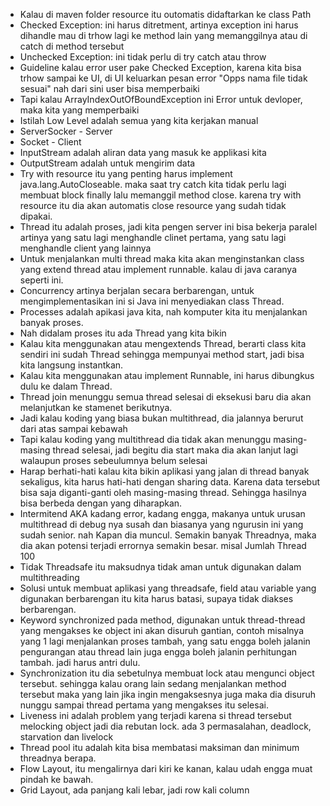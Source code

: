 - Kalau di maven folder resource itu outomatis didaftarkan ke class Path
- Checked Exception: ini harus ditretment, artinya exception ini harus dihandle mau di trhow lagi ke method lain yang memanggilnya atau di catch di method tersebut
- Unchecked Exception: ini tidak perlu di try catch atau throw
- Guideline kalau error user pake Checked Exception, karena kita bisa trhow sampai ke UI, di UI keluarkan pesan error "Opps nama file tidak sesuai" nah dari sini user bisa memperbaiki
- Tapi kalau ArrayIndexOutOfBoundException ini Error untuk devloper, maka kita yang memperbaiki
- Istilah Low Level adalah semua yang kita kerjakan manual
- ServerSocker - Server
- Socket - Client
- InputStream adalah aliran data yang masuk ke applikasi kita
- OutputStream adalah untuk mengirim data
- Try with resource itu yang penting harus implement java.lang.AutoCloseable. maka saat try catch kita tidak perlu lagi membuat block finally lalu memanggil method close. karena try with resource itu dia akan automatis close resource yang sudah tidak dipakai.
- Thread itu adalah proses, jadi kita pengen server ini bisa bekerja paralel artinya yang satu lagi menghandle clinet pertama, yang satu lagi menghandle client yang lainnya
- Untuk menjalankan multi thread maka kita akan menginstankan class yang extend thread atau implement runnable. kalau di java caranya seperti ini.
- Concurrency artinya berjalan secara berbarengan, untuk mengimplementasikan ini si Java ini menyediakan class Thread.
- Processes adalah apikasi java kita, nah komputer kita itu menjalankan banyak proses.
- Nah didalam proses itu ada Thread yang kita bikin
- Kalau kita menggunakan atau mengextends Thread, berarti class kita sendiri ini sudah Thread sehingga mempunyai method start, jadi bisa kita langsung instantkan.
- Kalau kita menggunakan atau implement Runnable, ini harus dibungkus dulu ke dalam Thread.
- Thread join menunggu semua thread selesai di eksekusi baru dia akan melanjutkan ke stamenet berikutnya.
- Jadi kalau koding yang biasa bukan multithread, dia jalannya berurut dari atas sampai kebawah
- Tapi kalau koding yang multithread dia tidak akan menunggu masing-masing thread selesai, jadi begitu dia start maka dia akan lanjut lagi walaupun proses sebeulumnya belum selesai
- Harap berhati-hati kalau kita bikin aplikasi yang jalan di thread banyak sekaligus, kita harus hati-hati dengan sharing data. Karena data tersebut bisa saja diganti-ganti oleh masing-masing thread. Sehingga hasilnya bisa berbeda dengan yang diharapkan.
- Intermitend AKA kadang error, kadang engga, makanya untuk urusan multithread di debug nya susah dan biasanya yang ngurusin ini yang sudah senior. nah Kapan dia muncul. Semakin banyak Threadnya, maka dia akan potensi terjadi errornya semakin besar. misal Jumlah Thread 100
- Tidak Threadsafe itu maksudnya tidak aman untuk digunakan dalam multithreading
- Solusi untuk membuat aplikasi yang threadsafe, field atau variable yang digunakan berbarengan itu kita harus batasi, supaya tidak diakses berbarengan.
- Keyword synchronized pada method, digunakan untuk thread-thread yang mengakses ke object ini akan disuruh gantian, contoh misalnya yang 1 lagi menjalankan proses tambah, yang satu engga boleh jalanin pengurangan atau thread lain juga engga boleh jalanin perhitungan tambah. jadi harus antri dulu.
- Synchronization itu dia sebetulnya membuat lock atau mengunci object tersebut. sehingga kalau orang lain sedang menjalankan method tersebut maka yang lain jika ingin mengaksesnya juga maka dia disuruh nunggu sampai thread pertama yang mengakses itu selesai.
- Liveness ini adalah problem yang terjadi karena si thread tersebut melocking object jadi dia rebutan lock. ada 3 permasalahan, deadlock, starvation dan livelock
- Thread pool itu adalah kita bisa membatasi maksiman dan minimum threadnya berapa.
- Flow Layout, itu mengalirnya dari kiri ke kanan, kalau udah engga muat pindah ke bawah.
- Grid Layout, ada panjang kali lebar, jadi row kali column
